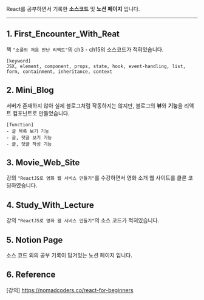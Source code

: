React를 공부하면서 기록한 <b>소스코드</b> 및 <b>노션 페이지</b> 입니다.

---

## 1. First_Encounter_With_Reat

책 `"소플의 처음 만난 리액트"`의 ch3 - ch15의 소스코드가 적혀있습니다.

    [keyword]
    JSX, element, component, props, state, hook, event-handling, list, form, containment, inheritance, context

## 2. Mini_Blog

서버가 존재하지 않아 실제 블로그처럼 작동하지는 않지만, 블로그의 <b>뷰</b>와 <b>기능</b>을 리액트 컴포넌트로 만들었습니다.

    [function]
    - 글 목록 보기 기능
    - 글, 댓글 보기 기능
    - 글, 댓글 작성 기능

## 3. Movie_Web_Site

강의 `"ReactJS로 영화 웹 서비스 만들기"`를 수강하면서 영화 소개 웹 사이트를 클론 코딩하였습니다.

## 4. Study_With_Lecture

강의 `"ReactJS로 영화 웹 서비스 만들기"`의 소스 코드가 적혀있습니다.

## 5. Notion Page

소스 코드 외의 공부 기록이 담겨있는 노션 페이지 입니다.

## 6. Reference

[강의] https://nomadcoders.co/react-for-beginners

